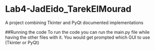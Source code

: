 # Lab4-JadEido_TarekElMourad
A project combining Tkinter and PyQt documented implementations 


##Running the code
To run the code you can run the main.py file while having the other files with it. You would get prompted which GUI to use (Tkinter or PyQt) 
